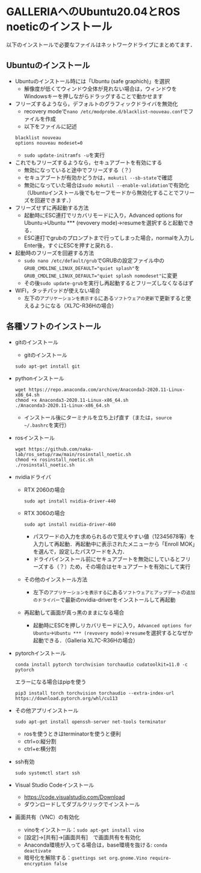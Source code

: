 # GALLERIAへのUbuntu20.04とROS noeticのインストール
以下のインストールで必要なファイルはネットワークドライブにまとめてます．

## Ubuntuのインストール
- Ubuntuのインストール時には「Ubuntu (safe graphich)」を選択
	- 解像度が低くてウィンドウ全体が見れない場合は，ウィンドウをWindowsキーを押しながらドラッグすることで動かせます
- フリーズするようなら，デフォルトのグラフィックドライバを無効化
  - recovery modeで`nano /etc/modprobe.d/blacklist-nouveau.conf`でファイルを作成
  - 以下をファイルに記述
  ```
  blacklist nouveau
  options nouveau modeset=0
  ```
  - `sudo update-initramfs -u`を実行
- これでもフリーズするようなら，セキュアブートを有効にする
  - 無効になっていると途中でフリーズする（？）
  - セキュアブートが有効かどうかは，`mokutil --sb-state`で確認
  - 無効になっていた場合は`sudo mokutil --enable-validation`で有効化（Ubuntuインストール後でもセーフモードから無効化することでフリーズを回避できます．）
- フリーズせずに再起動する方法
  - 起動時にESC連打でリカバリモードに入り，Advanced options for Ubuntu→Ubuntu *** (revovery mode)→resumeを選択すると起動できる．
  - ESC連打でgrubのプロンプトまで行ってしまった場合，normalを入力しEnter後，すぐにESCを押すと戻れる．
- 起動時のフリーズを回避する方法
  - `sudo nano /etc/default/grub`でGRUBの設定ファイル中の`GRUB_CMDLINE_LINUX_DEFAULT="quiet splash"`を`GRUB_CMDLINE_LINUX_DEFAULT="quiet splash nomodeset"`に変更
  - その後`sudo update-grub`を実行し再起動するとフリーズしなくなるはず
- WIFI，タッチパッドが使えない場合
  - 左下の`アプリケーションを表示する`にある`ソフトウェアの更新`で更新すると使えるようになる（XL7C-R36Hの場合）
## 各種ソフトのインストール
- gitのインストール
  - gitのインストール
  ```
  sudo apt-get install git
  ```
- pythonインストール
  ```
  wget https://repo.anaconda.com/archive/Anaconda3-2020.11-Linux-x86_64.sh
  chmod +x Anaconda3-2020.11-Linux-x86_64.sh
  ./Anaconda3-2020.11-Linux-x86_64.sh
  ```
  - インストール後にターミナルを立ち上げ直す（または，`source ~/.bashrc`を実行）
  
- rosインストール
  ```
  wget https://github.com/naka-lab/ros_setup/raw/main/rosinstall_noetic.sh
  chmod +x rosinstall_noetic.sh 
  ./rosinstall_noetic.sh
  ```
  
- nvidiaドライバ
  - RTX 2060の場合 
    ```
    sudo apt install nvidia-driver-440
    ```
  - RTX 3060の場合
    ```
    sudo apt install nvidia-driver-460
    ```

    - パスワードの入力を求められるので覚えやすい値（12345678等）を入力して再起動．再起動中に表示されたメニューから「Enroll MOK」を選んで，設定したパスワードを入力．
    - ドライバインストール前にセキュアブートを無効にしているとフリーズする（？）ため，その場合はセキュアブートを有効にして実行
  - その他のインストール方法
    - 左下の`アプリケーションを表示する`にある`ソフトウェアとアップデート`の`追加のドライバー`で最新のnvidia-driverをインストールして再起動 
  - 再起動して画面が真っ黒のままになる場合
    - 起動時にESCを押しリカバリモードに入り，`Advanced options for Ubuntu`→`Ubuntu *** (revovery mode)`→`resume`を選択するとなぜか起動できる．（Galleria XL7C-R36Hの場合）
- pytorchインストール
  ```
  conda install pytorch torchvision torchaudio cudatoolkit=11.0 -c pytorch
  ```
  エラーになる場合はpipを使う
  ```
  pip3 install torch torchvision torchaudio --extra-index-url https://download.pytorch.org/whl/cu113
  ```
  
- その他アプリインストール
  ```
  sudo apt-get install openssh-server net-tools terminator
  ```
	- rosを使うときはterminatorを使うと便利
    - ctrl+o:縦分割
    - ctrl+e:横分割
  
- ssh有効
  ```
  sudo systemctl start ssh
  ```

- Visual Studio Codeインストール
	- https://code.visualstudio.com/Download
	- ダウンロードしてダブルクリックでインストール
  
- 画面共有（VNC）の有効化
  - vinoをインストール：`sudo apt-get install vino`
  - [設定]→[共有]→[画面共有]　で画面共有を有効化
  - Anaconda環境が入ってる場合は，base環境を抜ける: `conda deactivate`
  - 暗号化を解除する：`gsettings set org.gnome.Vino require-encryption false`

